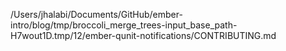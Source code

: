 /Users/jhalabi/Documents/GitHub/ember-intro/blog/tmp/broccoli_merge_trees-input_base_path-H7wout1D.tmp/12/ember-qunit-notifications/CONTRIBUTING.md